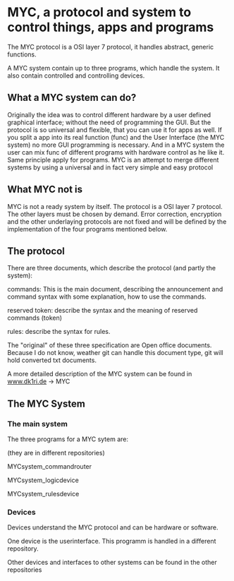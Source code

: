# MYC, a protocol and system to control things, apps and programs

The MYC protocol is a  OSI layer 7 protocol, it handles abstract, generic functions. 

A MYC system contain up to three programs, which handle the system. It also contain controlled and controlling devices.

## What a MYC system can do?
Originally the idea was to control different hardware by a user defined graphical interface; without the need of programming the GUI.
But the protocol is so universal and flexible, that you can use it for apps as well. If you split a app into its real function (func) and the User Interface (the MYC system) no more GUI programming is necessary.
And in a MYC system the user can mix func of different programs with hardware control as he like it.
Same principle apply for programs.
MYC is an attempt to merge different systems by using a universal and in fact very simple and easy protocol

## What MYC not is

MYC is not a ready system by itself. The protocol is a OSI layer 7 protocol. The other layers must be chosen by demand.
Error correction, encryption and the other underlaying protocols are not fixed and will be defined by the implementation of the four programs mentioned below.

## The protocol

There are three documents, which describe the protocol (and partly the system): 

commands: This is the main document, describing the announcement and command syntax with some explanation, how to use the commands.

reserved token: describe the syntax and the meaning of reserved commands (token)

rules: describe the syntax for rules.

The "original" of these three specification are Open office documents. Because I do not know, weather git can handle this document type, git will hold converted txt documents.

A more detailed description of the MYC system can be found in www.dk1ri.de -> MYC

## The MYC System

### The main system
The three programs for a MYC sytem are:

(they are in different repositories)

MYCsystem_commandrouter

MYCsystem_logicdevice

MYCsystem_rulesdevice

### Devices

Devices understand the MYC protocol and can be hardware or software.

One device is the userinterface. This programm  is handled in a different repository.

Other devices and interfaces to other systems can be found in the other repositories

